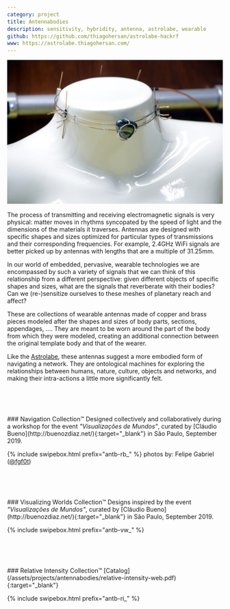 ```yaml
---
category: project
title: Antennabodies
description: sensitivity, hybridity, antenna, astrolabe, wearable
github: https://github.com/thiagohersan/astrolabe-hackrf
www: https://astrolabe.thiagohersan.com/
---
```

![](/assets/projects/antennabodies/00antennabodies__00.jpg)

The process of transmitting and receiving electromagnetic signals is very physical: matter moves in rhythms syncopated by the speed of light and the dimensions of the materials it traverses. Antennas are designed with specific shapes and sizes optimized for particular types of transmissions and their corresponding frequencies.  For example, 2.4GHz WiFi signals are better picked up by antennas with lengths that are a multiple of 31.25mm. 

In our world of embedded, pervasive, wearable technologies we are encompassed by such a variety of signals that we can think of this relationship from a different perspective: given different objects of specific shapes and sizes, what are the signals that reverberate with their bodies? Can we (re-)sensitize ourselves to these meshes of planetary reach and affect?

These are collections of wearable antennas made of copper and brass pieces modeled after the shapes and sizes of body parts, sections, appendages, .... They are meant to be worn around the part of the body from which they were modeled, creating an additional connection between the original template body and that of the wearer.

Like the [Astrolabe](https://thiagohersan.com/astrolabe-project/), these antennas suggest a more embodied form of navigating a network. They are ontological machines for exploring the relationships between humans, nature, culture, objects and networks, and making their intra-actions a little more significantly felt.

<div style="height:64px"></div>
### Navigation Collection™
Designed collectively and collaboratively during a workshop for the event <i>"Visualizações de Mundos"</i>, curated by [Cláudio Bueno](http://buenozdiaz.net/){:target="_blank"} in São Paulo, September 2019.

{% include swipebox.html prefix="antb-rb_" %}
photos by: Felipe Gabriel (<a href="https://www.instagram.com/fgf0t/" target="_blank">@fgf0t</a>)

<div style="height:64px"></div>
### Visualizing Worlds Collection™
Designs inspired by the event <i>"Visualizações de Mundos"</i>, curated by [Cláudio Bueno](http://buenozdiaz.net/){:target="_blank"} in São Paulo, September 2019.

{% include swipebox.html prefix="antb-vw_" %}

<div style="height:64px"></div>
### Relative Intensity Collection™
[Catalog](/assets/projects/antennabodies/relative-intensity-web.pdf){:target="_blank"}
<!-- Designed during a residency at [ARE Holland](https://www.areholland.com/){:target="_blank"} in Enschede. -->

{% include swipebox.html prefix="antb-ri_" %}
<!-- [Relative Intensity Catalog](/assets/projects/antennabodies/relative-intensity-web.pdf){:target="_blank"} -->
